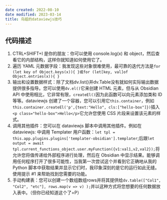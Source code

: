 ```yaml
---
date created: 2022-08-10
date modified: 2023-03-14
title: 鸟姐的dataviewjs技巧
---
```


## 代码描述

1. CTRL+SHIFT+I 是你的朋友：你可以使用 console.log(x) 和 object，然后查看它的内部结构，这样你就知道如何使用它了。
2. 遍历 YAML 元数据字段：我发现这些对象很难使用，最可靠的迭代方法是`for (let key of Object.keys(x)){ }或for (let[key, val]of Object.entries(x)){ }`
3. 输出和设置数据样式：除了文档dv.list()并dv.Table没有就如何实际输出数据提供很多指导。您可以使用`dv.el()`它来创建 HTML 元素，但与从 Obsidian API 中使用相比，它非常有限，`createEl()`因为此函数可以向元素添加类和 ID 等等。dataviewjs 创建了一个容器，您可以引用它`this.container`，例如`this.container.createEl('p',{text:"Hello", cls:["hello-box"]})`插入`<p class="hello-box">Hello</p>`它允许您使用 CSS 片段来设置该元素的样式。
4. 调用其他插件：您可以在 dataviewjs 脚本中调用其他插件。例如在 dataviewjs: 中调用 Templater 用户函数：`let tpl = this.app.plugins.plugins['templater-obsidian'].templater`;后跟`let output = await tpl.current_functions_object.user.myFunction({v1:val1,v2,val2});`将允许您将值传递给外部程序进行处理，然后在 Obsidian 中显示结果。能够调用任何程序打开了很多可能性，当我第一次尝试这个并看到它正确地从我的 Python 脚本中获取结果并显示它们时，我印象深刻的是它的运行如此无缝。使用提示 #1 来帮助找到您需要的功能。
5. 手动构建表：您可以创建一个数组数组rows并将其提供给`dv.table(["Col1", "Col2", "etc"], rows.map(v => v) );`并以这种方式将您想要的任何数据放入表中。（但你已经知道这个了=P）
